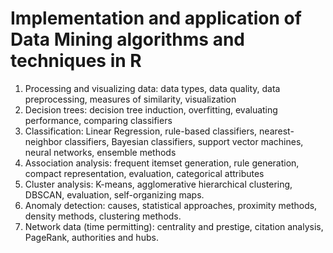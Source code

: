 # Implementation and application of Data Mining algorithms and techniques in R

1. Processing and visualizing data: data types, data quality, data preprocessing, measures of similarity, visualization
2. Decision trees: decision tree induction, overfitting, evaluating performance, comparing classifiers
3. Classification: Linear Regression, rule-based classifiers, nearest-neighbor classifiers, Bayesian classifiers, support vector machines, neural networks, ensemble methods
4. Association analysis: frequent itemset generation, rule generation, compact representation, evaluation, categorical attributes
5. Cluster analysis: K-means, agglomerative hierarchical clustering, DBSCAN, evaluation, self-organizing maps.
6. Anomaly detection: causes, statistical approaches, proximity methods, density methods, clustering methods.
7. Network data (time permitting): centrality and prestige, citation analysis, PageRank, authorities and hubs.
